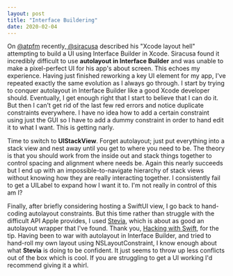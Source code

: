 ```yaml
---
layout: post
title: "Interface Buildering"
date: 2020-02-04
---
```


On [@atpfm](https://atp.fm/episodes/362) recently,[ @siracusa](https://twitter.com/siracusa) described his "Xcode layout hell" attempting to build a UI using Interface Builder in Xcode. Siracusa found it incredibly difficult to use **autolayout in Interface Builder** and was unable to make a pixel-perfect UI for his app's about screen. This echoes my experience. Having just finished reworking a key UI element for my app, I've repeated exactly the same evolution as I always go through. I start by trying to conquer autolayout in Interface Builder like a good Xcode developer should. Eventually, I get enough right that I start to believe that I can do it. But then I can't get rid of the last few red errors and notice duplicate constraints everywhere. I have no idea how to add a certain constraint using just the GUI so I have to add a dummy constraint in order to hand edit it to what I want. This is getting narly.

Time to switch to **UIStackView**. Forget autolayout; just put everything into a stack view and nest away until you get to where you need to be. The theory is that you should work from the inside out and stack things together to control spacing and alignment where needs be. Again this nearly succeeds but I end up with an impossible-to-navigate hierarchy of stack views without knowing how they are really interacting together. I consistently fail to get a UILabel to expand how I want it to. I'm not really in control of this am I?

Finally, after briefly considering hosting a SwiftUI view, I go back to hand-coding autolayout constraints. But this time rather than struggle with the difficult API Apple provides, I used [Stevia](https://github.com/freshOS/Stevia), which is about as good an autolayout wrapper that I've found. Thank you, [Hacking with Swift](https://www.hackingwithswift.com/articles/9/best-alternatives-to-auto-layout), for the tip. Having been to war with autolayout in Interface Builder, and tried to hand-roll my own layout using NSLayoutConstraint, I know enough about what **Stevia** is doing to be confident. It just seems to throw up less conflicts out of the box which is cool. If you are struggling to get a UI working I'd recommend giving it a whirl.